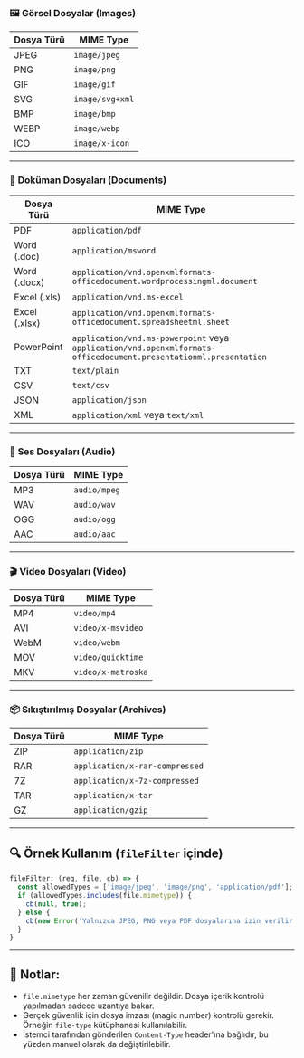 
### 🖼️ **Görsel Dosyalar (Images)**

|Dosya Türü|MIME Type|
|---|---|
|JPEG|`image/jpeg`|
|PNG|`image/png`|
|GIF|`image/gif`|
|SVG|`image/svg+xml`|
|BMP|`image/bmp`|
|WEBP|`image/webp`|
|ICO|`image/x-icon`|

---

### 📄 **Doküman Dosyaları (Documents)**

|Dosya Türü|MIME Type|
|---|---|
|PDF|`application/pdf`|
|Word (.doc)|`application/msword`|
|Word (.docx)|`application/vnd.openxmlformats-officedocument.wordprocessingml.document`|
|Excel (.xls)|`application/vnd.ms-excel`|
|Excel (.xlsx)|`application/vnd.openxmlformats-officedocument.spreadsheetml.sheet`|
|PowerPoint|`application/vnd.ms-powerpoint` veya `application/vnd.openxmlformats-officedocument.presentationml.presentation`|
|TXT|`text/plain`|
|CSV|`text/csv`|
|JSON|`application/json`|
|XML|`application/xml` veya `text/xml`|

---

### 🎵 **Ses Dosyaları (Audio)**

|Dosya Türü|MIME Type|
|---|---|
|MP3|`audio/mpeg`|
|WAV|`audio/wav`|
|OGG|`audio/ogg`|
|AAC|`audio/aac`|

---

### 🎬 **Video Dosyaları (Video)**

|Dosya Türü|MIME Type|
|---|---|
|MP4|`video/mp4`|
|AVI|`video/x-msvideo`|
|WebM|`video/webm`|
|MOV|`video/quicktime`|
|MKV|`video/x-matroska`|

---

### 📦 **Sıkıştırılmış Dosyalar (Archives)**

|Dosya Türü|MIME Type|
|---|---|
|ZIP|`application/zip`|
|RAR|`application/x-rar-compressed`|
|7Z|`application/x-7z-compressed`|
|TAR|`application/x-tar`|
|GZ|`application/gzip`|

---

## 🔍 Örnek Kullanım (`fileFilter` içinde)

```js
fileFilter: (req, file, cb) => {
  const allowedTypes = ['image/jpeg', 'image/png', 'application/pdf'];
  if (allowedTypes.includes(file.mimetype)) {
    cb(null, true);
  } else {
    cb(new Error('Yalnızca JPEG, PNG veya PDF dosyalarına izin verilir.'));
  }
}
```

---

## 🎯 Notlar:

- `file.mimetype` her zaman güvenilir değildir. Dosya içerik kontrolü yapılmadan sadece uzantıya bakar.
- Gerçek güvenlik için dosya imzası (magic number) kontrolü gerekir. Örneğin `file-type` kütüphanesi kullanılabilir.
- İstemci tarafından gönderilen `Content-Type` header'ına bağlıdır, bu yüzden manuel olarak da değiştirilebilir.
